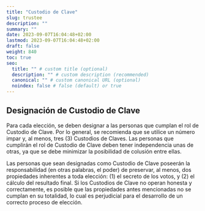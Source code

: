 ```yaml
---
title: "Custodio de Clave"
slug: trustee
description: ""
summary: ""
date: 2023-09-07T16:04:48+02:00
lastmod: 2023-09-07T16:04:48+02:00
draft: false
weight: 840
toc: true
seo:
  title: "" # custom title (optional)
  description: "" # custom description (recommended)
  canonical: "" # custom canonical URL (optional)
  noindex: false # false (default) or true
---
```

## Designación de Custodio de Clave

Para cada elección, se deben designar a las personas que cumplan
el rol de Custodio de Clave. Por lo general, se recomienda que se
utilice un número impar y, al menos, tres (3) Custodios de Claves.
Las personas que cumplirán el rol de Custodio de Clave deben tener
independencia unas de otras, ya que se debe minimizar la posibilidad
de colusión entre ellas.

Las personas que sean designadas como Custodio de Clave poseerán la
responsabilidad (en otras palabras, el poder) de preservar, al menos,
dos propiedades inherentes a toda elección: (1) el secreto de los
votos, y (2) el cálculo del resultado final. Si los Custodios de Clave
no operan honesta y correctamente, es posible que las propiedades
antes mencionadas no se cumplan en su totalidad, lo cual es perjudicial
para el desarrollo de un correcto proceso de elección.